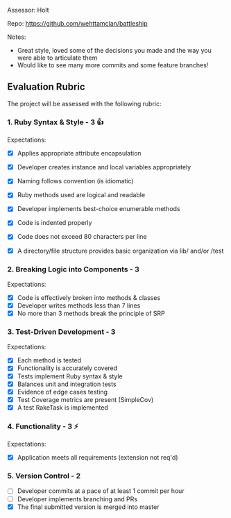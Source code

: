 Assessor: Holt

Repo: https://github.com/wehttamclan/battleship

Notes:
- Great style, loved some of the decisions you made and the way you were able to articulate them
- Would like to see many more commits and some feature branches!

## Evaluation Rubric

The project will be assessed with the following rubric:

### 1. Ruby Syntax & Style - 3 👍

Expectations:

- [X] Applies appropriate attribute encapsulation  
- [X] Developer creates instance and local variables appropriately
- [X] Naming follows convention (is idiomatic)
- [X] Ruby methods used are logical and readable  
- [X] Developer implements best-choice enumerable methods
- [X] Code is indented properly
- [X] Code does not exceed 80 characters per line
- [X] A directory/file structure provides basic organization via lib/ and/or /test


### 2. Breaking Logic into Components - 3

Expectations:

- [X] Code is effectively broken into methods & classes
- [X] Developer writes methods less than 7 lines
- [X] No more than 3 methods break the principle of SRP

### 3. Test-Driven Development - 3

Expectations:

- [X] Each method is tested  
- [X] Functionality is accurately covered
- [X] Tests implement Ruby syntax & style   
- [X] Balances unit and integration tests
- [X] Evidence of edge cases testing
- [X] Test Coverage metrics are present (SimpleCov)
- [X] A test RakeTask is implemented

### 4. Functionality - 3 ⚡️

Expectations:

- [X] Application meets all requirements (extension not req'd)

### 5. Version Control - 2

- [ ] Developer commits at a pace of at least 1 commit per hour
- [ ] Developer implements branching and PRs
- [X] The final submitted version is merged into master

